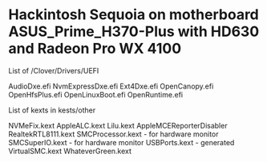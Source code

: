 # Hackintosh Sequoia on motherboard ASUS_Prime_H370-Plus with HD630 and Radeon Pro WX 4100

List of /Clover/Drivers/UEFI

AudioDxe.efi
NvmExpressDxe.efi
Ext4Dxe.efi
OpenCanopy.efi
OpenHfsPlus.efi
OpenLinuxBoot.efi
OpenRuntime.efi

List of kexts in kests/other

NVMeFix.kext
AppleALC.kext
Lilu.kext
AppleMCEReporterDisabler
RealtekRTL8111.kext
SMCProcessor.kext - for hardware monitor
SMCSuperIO.kext - for hardware monitor
USBPorts.kext - generated
VirtualSMC.kext
WhateverGreen.kext
